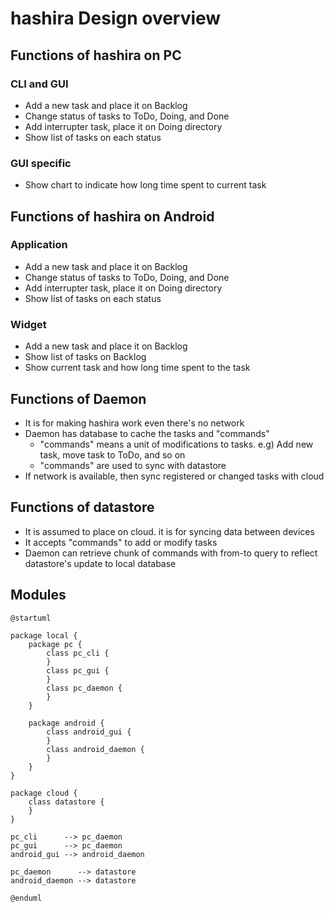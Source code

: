 # hashira Design overview

## Functions of hashira on PC

### CLI and GUI

* Add a new task and place it on Backlog
* Change status of tasks to ToDo, Doing, and Done
* Add interrupter task, place it on Doing directory
* Show list of tasks on each status

### GUI specific

* Show chart to indicate how long time spent to current task 

## Functions of hashira on Android

### Application

* Add a new task and place it on Backlog
* Change status of tasks to ToDo, Doing, and Done
* Add interrupter task, place it on Doing directory
* Show list of tasks on each status

### Widget

* Add a new task and place it on Backlog
* Show list of tasks on Backlog
* Show current task and how long time spent to the task

## Functions of Daemon

* It is for making hashira work even there's no network
* Daemon has database to cache the tasks and "commands"
  * "commands" means a unit of modifications to tasks.
  e.g) Add new task, move task to ToDo, and so on
  * "commands" are used to sync with datastore
* If network is available, then sync registered or changed tasks with cloud

## Functions of datastore

* It is assumed to place on cloud. it is for syncing data between devices
* It accepts "commands" to add or modify tasks
* Daemon can retrieve chunk of commands with from-to query to reflect datastore's update to local database

## Modules

```uml
@startuml

package local {
    package pc {
        class pc_cli {
        }
        class pc_gui {
        }
        class pc_daemon {
        }
    }
    
    package android {
        class android_gui {
        }
        class android_daemon {
        }
    }
}

package cloud {
    class datastore {
    }
}

pc_cli      --> pc_daemon
pc_gui      --> pc_daemon
android_gui --> android_daemon

pc_daemon      --> datastore
android_daemon --> datastore

@enduml
```

